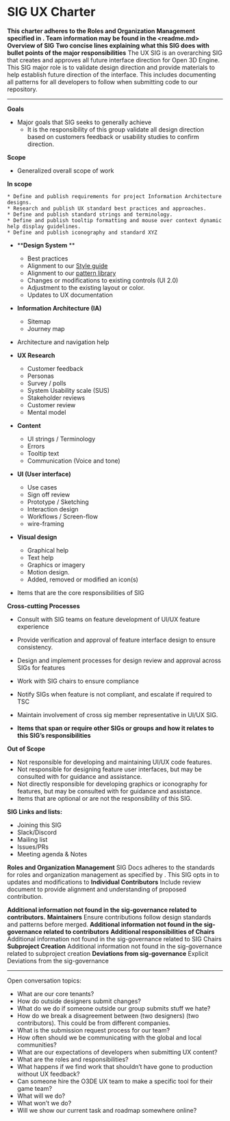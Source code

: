 # ****SIG UX Charter**** 

**This charter adheres to the Roles and Organization Management specified in <sig-governance>. Team information may be found in the <readme.md>**
****Overview of SIG****
**Two concise lines explaining what this SIG does with bullet points of the major responsibilities**
The UX SIG is an overarching SIG that creates and approves all future interface direction for Open 3D Engine. This SIG major role is to validate design direction and provide materials to help establish future direction of the interface. This includes documenting all patterns for all developers to follow when submitting code to our repository. 
** **** **
****Goals****

* Major goals that  SIG seeks to generally achieve
    * It is the responsibility of this group validate all design direction based on customers feedback or usability studies to confirm direction.

****Scope****

* Generalized  overall scope of work

****In scope****

    * Define and publish requirements for project Information Architecture designs.
    * Research and publish UX standard best practices and approaches.
    * Define and publish standard strings and terminology.
    * Define and publish tooltip formatting and mouse over context dynamic help display guidelines. 
    * Define and publish iconography and standard XYZ
* ****Design System** **
    * Best practices
    * Alignment to our [Style  guide](https://tbd.o3de.org/UI+Style+Guide)
    * Alignment to our [pattern  library](https://tbd.o3de.org//Pattern+Library)
    * Changes or modifications to  existing controls (UI 2.0)
    * Adjustment to the existing layout  or color.
    * Updates to UX documentation 
* ****Information Architecture (IA)****
    * Sitemap
    * Journey map
* Architecture and navigation help
* ****UX Research****
    * Customer feedback
    * Personas
    * Survey / polls
    * System Usability scale (SUS)
    * Stakeholder reviews
    * Customer review 
    * Mental model
* ****Content****
    * UI strings / Terminology
    * Errors 
    * Tooltip text
    * Communication (Voice and tone)
* ****UI (User interface)****
    * Use cases
    * Sign off review 
    * Prototype / Sketching
    * Interaction design
    * Workflows / Screen-flow
    * wire-framing 
* ****Visual design****
    * Graphical help
    * Text help
    * Graphics or imagery 
    * Motion design.
    * Added, removed or modified an  icon(s)

 

* Items that are  the core responsibilities of SIG

****Cross-cutting Processes****

* Consult with SIG  teams on feature development of UI/UX feature experience
* Provide verification  and approval of feature interface design to ensure consistency.
* Design and implement  processes for design review and approval across SIGs for features
* Work with SIG  chairs to ensure compliance
* Notify SIGs when  feature is not compliant, and escalate if required to TSC
* Maintain involvement  of cross sig member representative in UI/UX SIG.
    
    
* ****Items that span  or require other SIGs or groups and how it relates to this SIG’s  responsibilities****

****Out of Scope****

* Not responsible  for developing and maintaining UI/UX code features.
* Not responsible  for designing feature user interfaces, but may be consulted with for guidance  and assistance.
* Not directly responsible  for developing graphics or iconography for features, but may be consulted  with for guidance and assistance.
* Items that are  optional or are not the responsibility of this SIG.

****SIG Links and lists:****

* Joining this SIG
* Slack/Discord
* Mailing list
* Issues/PRs
* Meeting agenda  & Notes

****Roles and Organization Management****
SIG Docs adheres to the standards for roles and organization management as specified by <sig-governance>. This SIG opts in to updates and modifications to <sig-governance>
****Individual Contributors****
Include review document to provide alignment and understanding of proposed contribution.
 
****Additional information not found in the sig-governance related to contributors.****
****Maintainers****
Ensure contributions follow design standards and patterns before merged.
****Additional information not found in the sig-governance related to contributors****
****Additional responsibilities of Chairs****
Additional information not found in the sig-governance related to SIG Chairs
****Subproject Creation****
Additional information not found in the sig-governance related to subproject creation
****Deviations from sig-governance****
Explicit Deviations from the sig-governance

* * *
Open conversation topics: 

* What are our core tenants? 
* How do outside designers submit changes?
* What do we do if someone outside our group  submits stuff we hate?
* How do we break a disagreement between (two  designers) (two contributors). This could be from different companies.
* What is the submission request process for our  team?
* How often should we be communicating with the global  and local communities?
* What are our expectations of developers when submitting  UX content?  
* What are the roles and responsibilities? 
* What happens if we find work that shouldn’t have  gone to production without UX feedback?
* Can someone hire the O3DE UX team to make a  specific tool for their game team?
* What will we do?
* What won’t we do?
* Will we show our current task and roadmap somewhere  online? 

